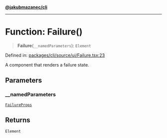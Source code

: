 [**@jakubmazanec/cli**](../README.md)

---

# Function: Failure()

> **Failure**(`__namedParameters`): `Element`

Defined in:
[packages/cli/source/ui/Failure.tsx:23](https://github.com/jakubmazanec/tools/blob/026d472564678641afd0039e9c07d936f221ca46/packages/cli/source/ui/Failure.tsx#L23)

A component that renders a failure state.

## Parameters

### \_\_namedParameters

[`FailureProps`](../type-aliases/FailureProps.md)

## Returns

`Element`
